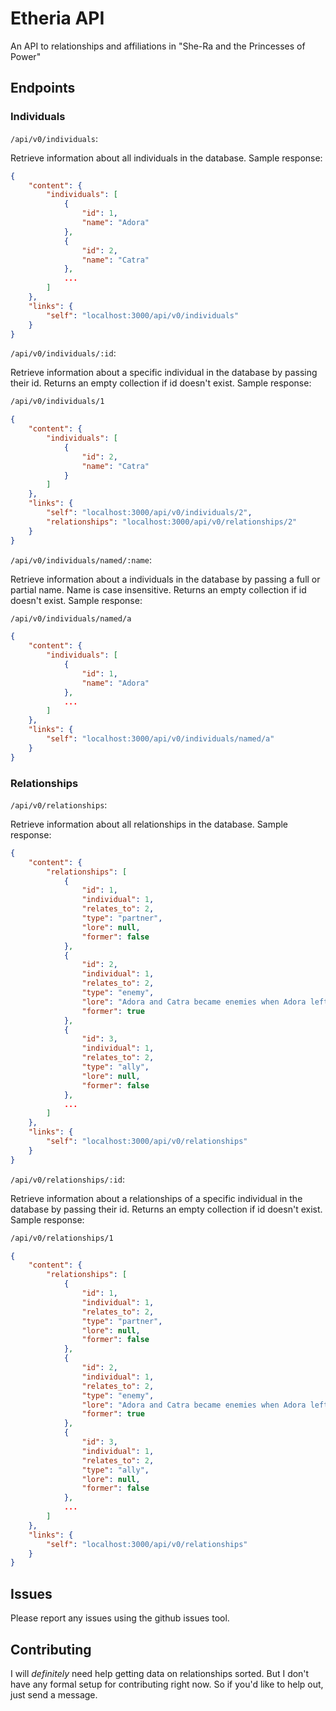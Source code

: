 # Etheria API

An API to relationships and affiliations in "She-Ra and the Princesses of Power"

## Endpoints

### Individuals

`/api/v0/individuals`:

Retrieve information about all individuals in the database. Sample response:

```json
{
    "content": {
        "individuals": [
            {
                "id": 1,
                "name": "Adora"
            },
            {
                "id": 2,
                "name": "Catra"
            },
            ...
        ]
    },
    "links": {
        "self": "localhost:3000/api/v0/individuals"
    }
}
```

`/api/v0/individuals/:id`:

Retrieve information about a specific individual in the database by passing their id. Returns an empty collection if id doesn't exist. Sample response:

```bash
/api/v0/individuals/1
```

```json
{
    "content": {
        "individuals": [
            {
                "id": 2,
                "name": "Catra"
            }
        ]
    },
    "links": {
        "self": "localhost:3000/api/v0/individuals/2",
        "relationships": "localhost:3000/api/v0/relationships/2"
    }
}
```

`/api/v0/individuals/named/:name`:

Retrieve information about a individuals in the database by passing a full or partial name. Name is case insensitive. Returns an empty collection if id doesn't exist. Sample response:

```bash
/api/v0/individuals/named/a
```

```json
{
    "content": {
        "individuals": [
            {
                "id": 1,
                "name": "Adora"
            },
            ...
        ]
    },
    "links": {
        "self": "localhost:3000/api/v0/individuals/named/a"
    }
}
```

### Relationships

`/api/v0/relationships`:

Retrieve information about all relationships in the database. Sample response:

```json
{
    "content": {
        "relationships": [
            {
                "id": 1,
                "individual": 1,
                "relates_to": 2,
                "type": "partner",
                "lore": null,
                "former": false
            },
            {
                "id": 2,
                "individual": 1,
                "relates_to": 2,
                "type": "enemy",
                "lore": "Adora and Catra became enemies when Adora left The Horde in Season 1. They Reconciled in the final season.",
                "former": true
            },
            {
                "id": 3,
                "individual": 1,
                "relates_to": 2,
                "type": "ally",
                "lore": null,
                "former": false
            },
            ...
        ]
    },
    "links": {
        "self": "localhost:3000/api/v0/relationships"
    }
}
```

`/api/v0/relationships/:id`:

Retrieve information about a relationships of a specific individual in the database by passing their id. Returns an empty collection if id doesn't exist. Sample response:

```bash
/api/v0/relationships/1
```

```json
{
    "content": {
        "relationships": [
            {
                "id": 1,
                "individual": 1,
                "relates_to": 2,
                "type": "partner",
                "lore": null,
                "former": false
            },
            {
                "id": 2,
                "individual": 1,
                "relates_to": 2,
                "type": "enemy",
                "lore": "Adora and Catra became enemies when Adora left The Horde in Season 1. They Reconciled in the final season.",
                "former": true
            },
            {
                "id": 3,
                "individual": 1,
                "relates_to": 2,
                "type": "ally",
                "lore": null,
                "former": false
            },
            ...
        ]
    },
    "links": {
        "self": "localhost:3000/api/v0/relationships"
    }
}
```

## Issues

Please report any issues using the github issues tool.

## Contributing

I will _definitely_ need help getting data on relationships sorted. But I don't have any formal setup for contributing right now. So if you'd like to help out, just send a message.
